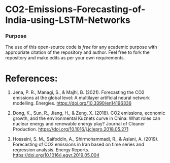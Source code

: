 # CO2-Emissions-Forecasting-of-India-using-LSTM-Networks

### Purpose
The use of this open-source code is _free_ for any academic purpose with appropriate citation of the repository and author. Feel free to fork the repository and make edits as per your own requirements.

# References:
1. Jena, P. R., Managi, S., & Majhi, B. (2021). Forecasting the CO2 emissions at the global level: A multilayer artificial neural network modelling. Energies. https://doi.org/10.3390/en14196336

2. Dong, K., Sun, R., Jiang, H., & Zeng, X. (2018). CO2 emissions, economic growth, and the environmental Kuznets curve in China: What roles can nuclear energy and renewable energy play? Journal of Cleaner Production. https://doi.org/10.1016/j.jclepro.2018.05.271

3. Hosseini, S. M., Saifoddin, A., Shirmohammadi, R., & Aslani, A. (2019). Forecasting of CO2 emissions in Iran based on time series and regression analysis. Energy Reports. https://doi.org/10.1016/j.egyr.2019.05.004

